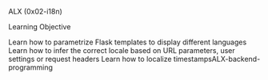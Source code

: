 ALX (0x02-i18n)

Learning Objective

Learn how to parametrize Flask templates to display different languages
Learn how to infer the correct locale based on URL parameters, user settings or request headers
Learn how to localize timestampsALX-backend-programming
